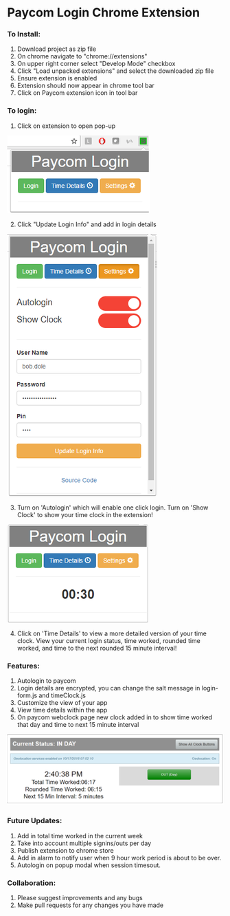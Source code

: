 # Paycom Login Chrome Extension 


### To Install:

1. Download project as zip file
2. On chrome navigate to "chrome://extensions"
3. On upper right corner select "Develop Mode" checkbox
4. Click "Load unpacked extensions" and select the downloaded zip file
5. Ensure extension is enabled
6. Extension should now appear in chrome tool bar
7. Click on Paycom extension icon in tool bar

### To login: 

1. Click on extension to open pop-up

  ![alt tag](/images/popup1.png)

2. Click "Update Login Info" and add in login details

  ![alt tag](/images/popup2.png)

3. Turn on 'Autologin' which will enable one click login. Turn on 'Show Clock' to show your time clock in the extension!

  ![alt tag](/images/popup4.png)
  
4. Click on 'Time Details' to view a more detailed version of your time clock. View your current login status, time worked, rounded time worked, and time to the next rounded 15 minute interval!

### Features:

1. Autologin to paycom
2. Login details are encrypted, you can change the salt message in login-form.js and timeClock.js 
3. Customize the view of your app
4. View time details within the app
5. On paycom webclock page new clock added in to show time worked that day and time to next 15 minute interval

![alt tag](/images/extension-pic-3.png)

### Future Updates:

1. Add in total time worked in the current week
2. Take into account multiple signins/outs per day
3. Publish extension to chrome store
4. Add in alarm to notify user when 9 hour work period is about to be over.
5. Autologin on popup modal when session timesout.

### Collaboration:

1. Please suggest improvements and any bugs
2. Make pull requests for any changes you have made
